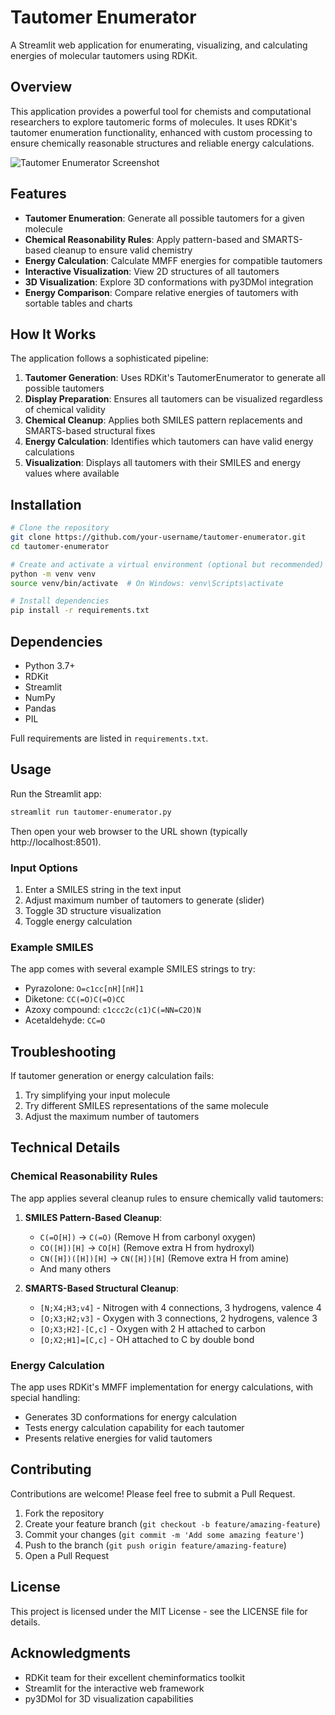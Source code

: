 # Tautomer Enumerator

A Streamlit web application for enumerating, visualizing, and calculating energies of molecular tautomers using RDKit.

## Overview

This application provides a powerful tool for chemists and computational researchers to explore tautomeric forms of molecules. It uses RDKit's tautomer enumeration functionality, enhanced with custom processing to ensure chemically reasonable structures and reliable energy calculations.

![Tautomer Enumerator Screenshot](https://github.com/your-username/tautomer-enumerator/raw/main/screenshot.png)

## Features

- **Tautomer Enumeration**: Generate all possible tautomers for a given molecule
- **Chemical Reasonability Rules**: Apply pattern-based and SMARTS-based cleanup to ensure valid chemistry
- **Energy Calculation**: Calculate MMFF energies for compatible tautomers
- **Interactive Visualization**: View 2D structures of all tautomers
- **3D Visualization**: Explore 3D conformations with py3DMol integration
- **Energy Comparison**: Compare relative energies of tautomers with sortable tables and charts

## How It Works

The application follows a sophisticated pipeline:

1. **Tautomer Generation**: Uses RDKit's TautomerEnumerator to generate all possible tautomers
2. **Display Preparation**: Ensures all tautomers can be visualized regardless of chemical validity
3. **Chemical Cleanup**: Applies both SMILES pattern replacements and SMARTS-based structural fixes
4. **Energy Calculation**: Identifies which tautomers can have valid energy calculations
5. **Visualization**: Displays all tautomers with their SMILES and energy values where available

## Installation

```bash
# Clone the repository
git clone https://github.com/your-username/tautomer-enumerator.git
cd tautomer-enumerator

# Create and activate a virtual environment (optional but recommended)
python -m venv venv
source venv/bin/activate  # On Windows: venv\Scripts\activate

# Install dependencies
pip install -r requirements.txt
```

## Dependencies

- Python 3.7+
- RDKit
- Streamlit
- NumPy
- Pandas
- PIL

Full requirements are listed in `requirements.txt`.

## Usage

Run the Streamlit app:

```bash
streamlit run tautomer-enumerator.py
```

Then open your web browser to the URL shown (typically http://localhost:8501).

### Input Options

1. Enter a SMILES string in the text input
2. Adjust maximum number of tautomers to generate (slider)
3. Toggle 3D structure visualization
4. Toggle energy calculation

### Example SMILES

The app comes with several example SMILES strings to try:
- Pyrazolone: `O=c1cc[nH][nH]1`
- Diketone: `CC(=O)C(=O)CC`
- Azoxy compound: `c1ccc2c(c1)C(=NN=C2O)N`
- Acetaldehyde: `CC=O`

## Troubleshooting

If tautomer generation or energy calculation fails:
1. Try simplifying your input molecule
2. Try different SMILES representations of the same molecule
3. Adjust the maximum number of tautomers

## Technical Details

### Chemical Reasonability Rules

The app applies several cleanup rules to ensure chemically valid tautomers:

1. **SMILES Pattern-Based Cleanup**:
   - `C(=O[H])` → `C(=O)` (Remove H from carbonyl oxygen)
   - `CO([H])[H]` → `CO[H]` (Remove extra H from hydroxyl)
   - `CN([H])([H])[H]` → `CN([H])[H]` (Remove extra H from amine)
   - And many others

2. **SMARTS-Based Structural Cleanup**:
   - `[N;X4;H3;v4]` - Nitrogen with 4 connections, 3 hydrogens, valence 4
   - `[O;X3;H2;v3]` - Oxygen with 3 connections, 2 hydrogens, valence 3
   - `[O;X3;H2]-[C,c]` - Oxygen with 2 H attached to carbon
   - `[O;X2;H1]=[C,c]` - OH attached to C by double bond

### Energy Calculation

The app uses RDKit's MMFF implementation for energy calculations, with special handling:
- Generates 3D conformations for energy calculation
- Tests energy calculation capability for each tautomer
- Presents relative energies for valid tautomers

## Contributing

Contributions are welcome! Please feel free to submit a Pull Request.

1. Fork the repository
2. Create your feature branch (`git checkout -b feature/amazing-feature`)
3. Commit your changes (`git commit -m 'Add some amazing feature'`)
4. Push to the branch (`git push origin feature/amazing-feature`)
5. Open a Pull Request

## License

This project is licensed under the MIT License - see the LICENSE file for details.

## Acknowledgments

- RDKit team for their excellent cheminformatics toolkit
- Streamlit for the interactive web framework
- py3DMol for 3D visualization capabilities
